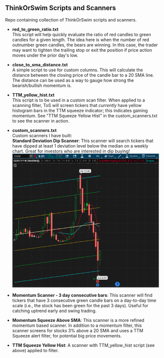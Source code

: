 ## ThinkOrSwim Scripts and Scanners

Repo containing collection of ThinkOrSwim scripts and scanners.

* **red_to_green_ratio.txt**  
This script will help quickly evaluate the ratio of red candles to green candles for a given length.  The idea here is
when the number of red outnumber green candles, the bears are winning. In this case, the trader may want to tighten the trailing stop or exit the position if price action moves under the prior day's low.

* **close_to_sma_distance.txt**  
A simple script to use for custom columns. This will calculate the distance between the closing price of the candle bar to a 20 SMA line.  The distance can be used as a way to gauge how strong the bearish/bullish momentum is.

* **TTM_yellow_hist.txt**  
This script is to be used in a custom scan filter.  When applied to a scanning filter, ToS will screen tickers that *currently* have yellow histogram bars in the TTM squeeze indicator; this indicates gaining momentum. See "TTM Squeeze Yellow Hist" in the custom_scanners.txt to see the scanner in action.

* **custom_scanners.txt**  
Custom scanners I have built:  
  **Standard Deviation Dip Scanner**:  This scanner will search tickers that have dipped at least 1 deviation level below the median on a weekly chart.  Great for investors who are interested in dip buying!  
![](screenshots/std_deviation_dip.png)

*  **Momentum Scanner - 3 day consecutive bars**:  This scanner will find tickers that have 3 consecutive green candle bars on a day-to-day time scale (i.e., the stock has been green for the past 3 days).  Useful for catching uptrend early and swing trading. 

* **Momentum Squeeze Above SMA**:  This scanner is a more refined momentum based scanner.  In addition to a momentum filter, this scanner screens for stocks 3% above a 20 SMA and uses a TTM Squeeze alert filter, for potential big price movements. 

* **TTM Squeeze Yellow Hist**:  A scanner with TTM_yellow_hist script (see above) applied to filter.  
  
